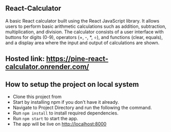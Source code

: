 ## React-Calculator

A basic React calculator built using the React JavaScript library. It allows users to perform basic arithmetic calculations such as addition, subtraction, multiplication, and division. The calculator consists of a user interface with buttons for digits (0-9), operators (+, -, *, ÷), and functions (clear, equals), and a display area where the input and output of calculations are shown.

## Hosted link: https://pine-react-calculator.onrender.com/

## How to setup the project on local system
- Clone this project from 
- Start by installing npm if you don't have it already.
- Navigate to Project Directory and run the following the command.
- Run `npm install` to install required dependencies.
- Run `npm start` to start the app.
- The app will be live on [http://localhost:8000](http://localhost:8000)
